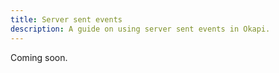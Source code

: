 ```yaml
---
title: Server sent events
description: A guide on using server sent events in Okapi.
---
```


Coming soon.
